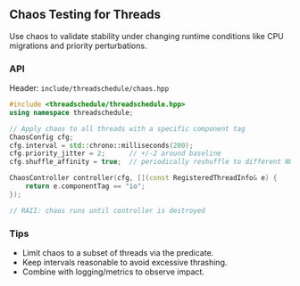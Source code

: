 ## Chaos Testing for Threads

Use chaos to validate stability under changing runtime conditions like CPU migrations and priority perturbations.

### API
Header: `include/threadschedule/chaos.hpp`

```cpp
#include <threadschedule/threadschedule.hpp>
using namespace threadschedule;

// Apply chaos to all threads with a specific component tag
ChaosConfig cfg;
cfg.interval = std::chrono::milliseconds(200);
cfg.priority_jitter = 2;      // +/-2 around baseline
cfg.shuffle_affinity = true;  // periodically reshuffle to different NUMA CPUs

ChaosController controller(cfg, [](const RegisteredThreadInfo& e) {
    return e.componentTag == "io";
});

// RAII: chaos runs until controller is destroyed
```

### Tips
- Limit chaos to a subset of threads via the predicate.
- Keep intervals reasonable to avoid excessive thrashing.
- Combine with logging/metrics to observe impact.

